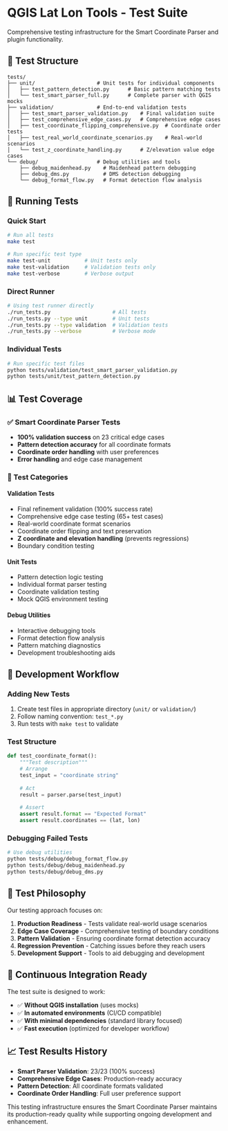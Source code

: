 # QGIS Lat Lon Tools - Test Suite

Comprehensive testing infrastructure for the Smart Coordinate Parser and plugin functionality.

## 🧪 Test Structure

```
tests/
├── unit/                    # Unit tests for individual components
│   ├── test_pattern_detection.py      # Basic pattern matching tests
│   └── test_smart_parser_full.py      # Complete parser with QGIS mocks
├── validation/              # End-to-end validation tests
│   ├── test_smart_parser_validation.py    # Final validation suite
│   ├── test_comprehensive_edge_cases.py   # Comprehensive edge cases
│   ├── test_coordinate_flipping_comprehensive.py  # Coordinate order tests
│   ├── test_real_world_coordinate_scenarios.py    # Real-world scenarios
│   └── test_z_coordinate_handling.py      # Z/elevation value edge cases
└── debug/                   # Debug utilities and tools
    ├── debug_maidenhead.py    # Maidenhead pattern debugging
    ├── debug_dms.py           # DMS detection debugging
    └── debug_format_flow.py   # Format detection flow analysis
```

## 🚀 Running Tests

### Quick Start
```bash
# Run all tests
make test

# Run specific test type
make test-unit           # Unit tests only
make test-validation     # Validation tests only
make test-verbose        # Verbose output
```

### Direct Runner
```bash
# Using test runner directly
./run_tests.py                    # All tests
./run_tests.py --type unit        # Unit tests
./run_tests.py --type validation  # Validation tests
./run_tests.py --verbose          # Verbose mode
```

### Individual Tests
```bash
# Run specific test files
python tests/validation/test_smart_parser_validation.py
python tests/unit/test_pattern_detection.py
```

## 📊 Test Coverage

### ✅ Smart Coordinate Parser Tests
- **100% validation success** on 23 critical edge cases
- **Pattern detection accuracy** for all coordinate formats
- **Coordinate order handling** with user preferences
- **Error handling** and edge case management

### 🧪 Test Categories

#### Validation Tests
- Final refinement validation (100% success rate)
- Comprehensive edge case testing (65+ test cases)  
- Real-world coordinate format scenarios
- Coordinate order flipping and text preservation
- **Z coordinate and elevation handling** (prevents regressions)
- Boundary condition testing

#### Unit Tests  
- Pattern detection logic testing
- Individual format parser testing
- Coordinate validation testing  
- Mock QGIS environment testing

#### Debug Utilities
- Interactive debugging tools
- Format detection flow analysis
- Pattern matching diagnostics
- Development troubleshooting aids

## 🔧 Development Workflow

### Adding New Tests
1. Create test files in appropriate directory (`unit/` or `validation/`)
2. Follow naming convention: `test_*.py`
3. Run tests with `make test` to validate

### Test Structure
```python
def test_coordinate_format():
    """Test description"""
    # Arrange
    test_input = "coordinate string"
    
    # Act
    result = parser.parse(test_input)
    
    # Assert
    assert result.format == "Expected Format"
    assert result.coordinates == (lat, lon)
```

### Debugging Failed Tests
```bash
# Use debug utilities
python tests/debug/debug_format_flow.py
python tests/debug/debug_maidenhead.py
python tests/debug/debug_dms.py
```

## 🎯 Test Philosophy

Our testing approach focuses on:

1. **Production Readiness** - Tests validate real-world usage scenarios
2. **Edge Case Coverage** - Comprehensive testing of boundary conditions  
3. **Pattern Validation** - Ensuring coordinate format detection accuracy
4. **Regression Prevention** - Catching issues before they reach users
5. **Development Support** - Tools to aid debugging and development

## 🚀 Continuous Integration Ready

The test suite is designed to work:
- ✅ **Without QGIS installation** (uses mocks)
- ✅ **In automated environments** (CI/CD compatible)  
- ✅ **With minimal dependencies** (standard library focused)
- ✅ **Fast execution** (optimized for developer workflow)

## 📈 Test Results History

- **Smart Parser Validation**: 23/23 (100% success)
- **Comprehensive Edge Cases**: Production-ready accuracy
- **Pattern Detection**: All coordinate formats validated
- **Coordinate Order Handling**: Full user preference support

This testing infrastructure ensures the Smart Coordinate Parser maintains its production-ready quality while supporting ongoing development and enhancement.
